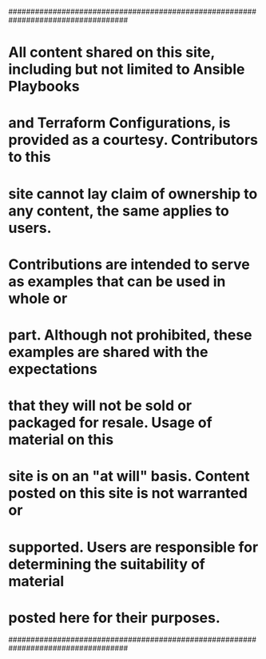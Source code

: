 ###################################################################################  
# All content shared on this site, including but not limited to Ansible Playbooks #  
# and Terraform Configurations, is provided as a courtesy.  Contributors to this  #  
# site cannot lay claim of ownership to any content, the same applies to users.   #  
# Contributions are intended to serve as examples that can be used in whole or    #  
# part.  Although not prohibited, these examples are shared with the expectations #  
# that they will not be sold or packaged for resale.  Usage of material on this   #  
# site is on an "at will" basis.  Content posted on this site is not warranted or #  
# supported.  Users are responsible for determining the suitability of material   #  
# posted here for their purposes.                                                 #  
###################################################################################  
